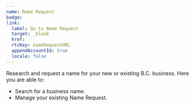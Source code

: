 ```yaml
---
name: Name Request
badge:
link: 
  label: Go to Name Request
  target: _blank 
  href: 
  rtcKey: nameRequestURL
  appendAccountId: true
  locale: false
---
```


Research and request a name for your new or existing B.C. business. Here you are able to:

- Search for a business name.
- Manage your existing Name Request.
